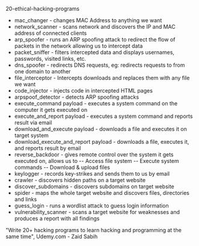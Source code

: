 20-ethical-hacking-programs

- mac_changer - changes MAC Address to anything we want
- network_scanner - scans network and discovers the IP and MAC address of connected clients
- arp_spoofer - runs an ARP spoofing attack to redirect the flow of packets in the network allowing us to intercept data
- packet_sniffer - filters intercepted data and displays usernames, passwords, visited links, etc.
- dns_spoofer - redirects DNS requests, eg: redirects requests to from one domain to another
- file_interceptor - Intercepts downloads and replaces them with any file we want
- code_injector - injects code in intercepted HTML pages
- arpspoof_detector - detects ARP spoofing attacks
- execute_command payload - executes a system command on the computer it gets executed on
- execute_and_report payload - executes a system command and reports result via email 
- download_and_execute payload - downloads a file and executes it on target system
- download_execute_and_report payload - downloads a file, executes it, and reports result by email
- reverse_backdoor - gives remote control over the system it gets executed on, allows us to
-- Access file system
-- Execute system commands
-- Download & upload files
- keylogger - records key-strikes and sends them to us by email
- crawler - discovers hidden paths on a target website
- discover_subdomains - discovers subdomains on target website
- spider - maps the whole target website and discovers files, directories and links
- guess_login - runs a wordlist attack to guess login information
- vulnerability_scanner - scans a target website for weaknesses and produces a report with all findings

"Write 20+ hacking programs to learn hacking and programming at the same time", Udemy.com - Zaid Sabih
